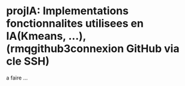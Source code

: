 # projIA: Implementations fonctionnalites utilisees en IA(Kmeans, ...), (rmqgithub3connexion GitHub via cle SSH)

a faire ...
